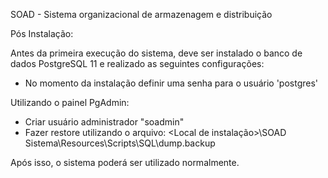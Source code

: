 SOAD - Sistema organizacional de armazenagem e distribuição

Pós Instalação:

Antes da primeira execução do sistema, deve ser instalado o banco de dados PostgreSQL 11 e realizado as seguintes configurações:

- No momento da instalação definir uma senha para o usuário 'postgres'

Utilizando o painel PgAdmin:
   - Criar usuário administrador "soadmin"
   - Fazer restore utilizando o arquivo:
        <Local de instalação>\SOAD Sistema\Resources\Scripts\SQL\dump.backup

Após isso, o sistema poderá ser utilizado normalmente. 